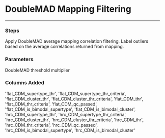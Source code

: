 # DoubleMAD Mapping Filtering
---

### Steps

Apply DoubleMAD average mapping correlation filtering. Label outliers based on the average correlations returned from mapping.

### Parameters 

DoubleMAD threshold multiplier

### Columns Added

'flat_CDM_supertype_thr', 'flat_CDM_supertype_thr_criteria', 'flat_CDM_cluster_thr', 'flat_CDM_cluster_thr_criteria', 'flat_CDM_thr', 'flat_CDM_thr_criteria', 'flat_CDM_qc_passed', 'flat_CDM_is_bimodal_supertype', 'flat_CDM_is_bimodal_cluster', 'hrc_CDM_supertype_thr', 'hrc_CDM_supertype_thr_criteria', 'hrc_CDM_cluster_thr', 'hrc_CDM_cluster_thr_criteria', 'hrc_CDM_thr', 'hrc_CDM_thr_criteria', 'hrc_CDM_qc_passed', 'hrc_CDM_is_bimodal_supertype', 'hrc_CDM_is_bimodal_cluster'
